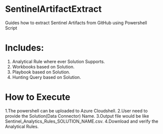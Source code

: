 # SentinelArtifactExtract
Guides how to extract Sentinel Artifacts from GitHub using Powershell Script

# Includes:

1. Analytical Rule where ever Solution Supports.
2. Workbooks based on Solution.
3. Playbook based on Solution.
4. Hunting Query based on Solution.

# How to Execute
1.The powershell can be uploaded to Azure Cloudshell.
2.User need to provide the Solution(Data Connector) Name.
3.Output file would be like Sentinel_Analytics_Rules_SOLUTION_NAME.csv.
4.Download and verify the Analytical Rules.
